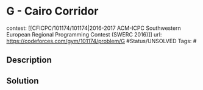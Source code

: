 # G - Cairo Corridor

contest: [[CFICPC/101174/101174|2016-2017 ACM-ICPC Southwestern European Regional Programming Contest (SWERC 2016)]]
url: https://codeforces.com/gym/101174/problem/G
#Status/UNSOLVED
Tags: #

## Description

## Solution

